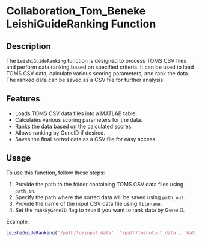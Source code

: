# Collaboration_Tom_Beneke LeishiGuideRanking Function

## Description
The `LeishiGuideRanking` function is designed to process TOMS CSV files and perform data ranking based on specified criteria. It can be used to load TOMS CSV data, calculate various scoring parameters, and rank the data. The ranked data can be saved as a CSV file for further analysis.

## Features
- Loads TOMS CSV data files into a MATLAB table.
- Calculates various scoring parameters for the data.
- Ranks the data based on the calculated scores.
- Allows ranking by GeneID if desired.
- Saves the final sorted data as a CSV file for easy access.

## Usage
To use this function, follow these steps:

1. Provide the path to the folder containing TOMS CSV data files using `path_in`.
2. Specify the path where the sorted data will be saved using `path_out`.
3. Provide the name of the input CSV data file using `filename`.
4. Set the `rankByGeneID` flag to `true` if you want to rank data by GeneID.

Example:
```matlab
LeishiGuideRanking('/path/to/input_data', '/path/to/output_data', 'data_file.csv', true);
